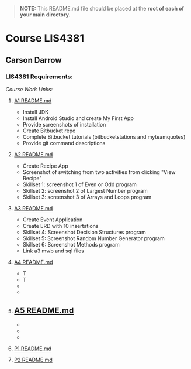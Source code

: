 > **NOTE:** This README.md file should be placed at the **root of each of your main directory.**

# Course LIS4381

## Carson Darrow

### LIS4381 Requirements:

*Course Work Links:*

1. [A1 README.md](a1/README.md "My A1 README.md file")
    - Install JDK
    - Install Android Studio and create My First App
    - Provide screenshots of installation 
    - Create Bitbucket repo
    - Complete Bitbucket tutorials (bitbucketstations and myteamquotes)
    - Provide git command descriptions 

2. [A2 README.md](a2/README.md "My A2 README.md file")
    - Create Recipe App
    - Screenshot of switching from two activities from clicking "View Recipe"
    - Skillset 1: screenshot 1 of Even or Odd program
    - Skillset 2: screenshot 2 of Largest Number program
    - Skillset 3: screenshot 3 of Arrays and Loops program
    
3. [A3 README.md](a3/README.md "My A3 README.md file")
    - Create Event Application
    - Create ERD with 10 insertations
    - Skillset 4: Screenshot Decision Structures program
    - Skillset 5: Screenshot Random Number Generator program
    - Skillset 6: Screenshot Methods program
    - Link a3 mwb and sql files
    
4. [A4 README.md](a4/README.md "My A4 README.md file")
    - T
    - T
    - 
    - 
    
    
5. [A5 README.md](a5/README.md "My A5 README.md file")
    - 
    -
    -   
    - 
    
    
6. [P1 README.md](p1/README.md "My p1 README.md file")

7. [P2 README.md](p2/README.md "My p2 README.md file")

   
  
    
 
    
 
    
 